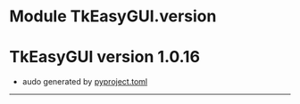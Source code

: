 # Module TkEasyGUI.version

# TkEasyGUI version 1.0.16

- audo generated by [pyproject.toml](https://github.com/kujirahand/tkeasygui-python/blob/main/pyproject.toml)

---------------------------



